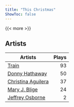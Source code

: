 ```yaml
---
title: "This Christmas"
ShowToc: false
---
```


{{< more >}}

## Artists
Artists | Plays 
----- | -----: 
[Train](/artists/train-90187) | 93
[Donny Hathaway](/artists/donny-hathaway-58582) | 50
[Christina Aguilera](/artists/christina-aguilera-34786) | 37
[Mary J. Blige](/artists/mary-j-blige-39258) | 24
[Jeffrey Osborne](/artists/jeffrey-osborne-40238) | 2

